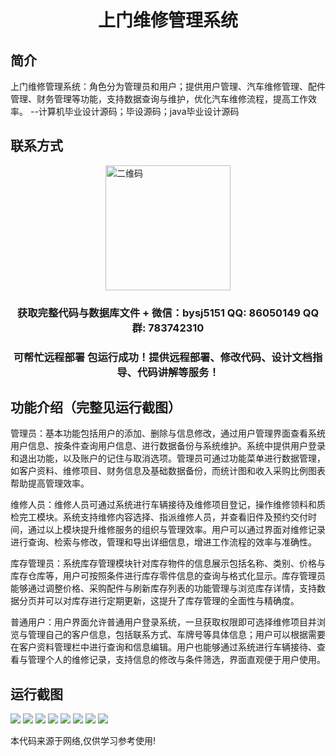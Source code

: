 <p><h1 align="center">上门维修管理系统</h1></p>

## 简介
上门维修管理系统：角色分为管理员和用户；提供用户管理、汽车维修管理、配件管理、财务管理等功能，支持数据查询与维护，优化汽车维修流程，提高工作效率。    --计算机毕业设计源码；毕设源码；java毕业设计源码


## 联系方式
<img src="https://bs-1329754181.cos.ap-shanghai.myqcloud.com/wx.jpg" alt="二维码" style="display: block; margin: 0 auto;" width="200px">
<p><h3 align="center">获取完整代码与数据库文件 + 微信：bysj5151 QQ: 86050149 QQ群: 783742310</h3></p>
<p><h3 align="center">可帮忙远程部署 包运行成功！提供远程部署、修改代码、设计文档指导、代码讲解等服务！</h3></p>

## 功能介绍（完整见运行截图）
管理员：基本功能包括用户的添加、删除与信息修改，通过用户管理界面查看系统用户信息、按条件查询用户信息、进行数据备份与系统维护。系统中提供用户登录和退出功能，以及账户的记住与取消选项。管理员可通过功能菜单进行数据管理，如客户资料、维修项目、财务信息及基础数据备份，而统计图和收入采购比例图表帮助提高管理效率。

维修人员：维修人员可通过系统进行车辆接待及维修项目登记，操作维修领料和质检完工模块。系统支持维修内容选择、指派维修人员，并查看旧件及预约交付时间，通过以上模块提升维修服务的组织与管理效率。用户可以通过界面对维修记录进行查询、检索与修改，管理和导出详细信息，增进工作流程的效率与准确性。

库存管理员：系统库存管理模块针对库存物件的信息展示包括名称、类别、价格与库存仓库等，用户可按照条件进行库存零件信息的查询与格式化显示。库存管理员能够通过调整价格、采购配件与刷新库存列表的功能管理与浏览库存详情，支持数据分页并可以对库存进行定期更新，这提升了库存管理的全面性与精确度。

普通用户：用户界面允许普通用户登录系统，一旦获取权限即可选择维修项目并浏览与管理自己的客户信息，包括联系方式、车牌号等具体信息；用户可以根据需要在客户资料管理栏中进行查询和信息编辑。用户也能够通过系统进行车辆接待、查看与管理个人的维修记录，支持信息的修改与条件筛选，界面直观便于用户使用。


## 运行截图
![](imgs/588112-20230305094939986-1913147900.png)
![](imgs/588112-20230305094944899-698697934.png)
![](imgs/588112-20230305094949072-298327633.png)
![](imgs/588112-20230305094953234-442734596.png)
![](imgs/588112-20230305094958006-669197704.png)
![](imgs/588112-20230305095002504-184131720.png)
![](imgs/588112-20230305095007020-1207263912.png)
![](imgs/588112-20230305095011779-1589280526.png)

<p>本代码来源于网络,仅供学习参考使用!</p>
